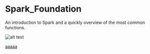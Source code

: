 # Spark_Foundation
An introduction to Spark and a quickly overview of the most common functions.

![alt text](https://avinash333.files.wordpress.com/2019/08/spark-architecture.png?w=960)

[aaaaa](/Test.txt)
